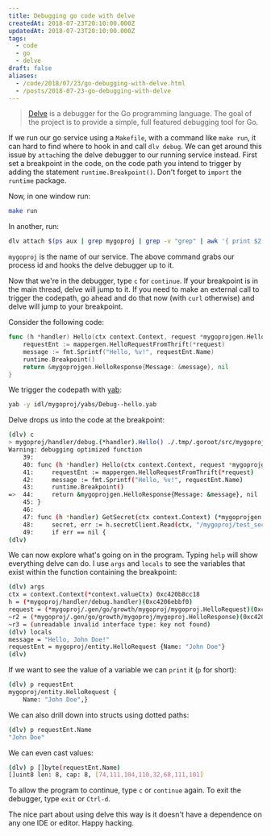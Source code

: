 ```yaml
---
title: Debugging go code with delve
createdAt: 2018-07-23T20:10:00.000Z
updatedAt: 2018-07-23T20:10:00.000Z
tags:
  - code
  - go
  - delve
draft: false
aliases:
  - /code/2018/07/23/go-debugging-with-delve.html
  - /posts/2018-07-23-go-debugging-with-delve
---
```


> [Delve](https://github.com/derekparker/delve) is a debugger for the Go programming language. The goal of the project is to provide a simple, full featured debugging tool for Go.

If we run our go service using a `Makefile`, with a command like `make run`, it can hard to find where to hook in and call `dlv debug`. We can get around this issue by `attach`ing the delve debugger to our running service instead. First set a breakpoint in the code, on the code path you intend to trigger by adding the statement `runtime.Breakpoint()`. Don't forget to `import` the `runtime` package.

Now, in one window run:

```sh
make run
```

In another, run:

```sh
dlv attach $(ps aux | grep mygoproj | grep -v "grep" | awk '{ print $2 }')
```

`mygoproj` is the name of our service. The above command grabs our process id and hooks the delve debugger up to it.

Now that we're in the debugger, type `c` for `continue`. If your breakpoint is in the main thread, delve will jump to it. If you need to make an external call to trigger the codepath, go ahead and do that now (with `curl` otherwise) and delve will jump to your breakpoint.

Consider the following code:

```go
func (h *handler) Hello(ctx context.Context, request *mygoprojgen.HelloRequest) (*mygoprojgen.HelloResponse, error) {
    requestEnt := mappergen.HelloRequestFromThrift(*request)
    message := fmt.Sprintf("Hello, %v!", requestEnt.Name)
    runtime.Breakpoint()
    return &mygoprojgen.HelloResponse{Message: &message}, nil
}
```

We trigger the codepath with [yab](https://github.com/yarpc/yab):

```sh
yab -y idl/mygoproj/yabs/Debug--hello.yab
```

Delve drops us into the code at the breakpoint:

```sh
(dlv) c
> mygoproj/handler/debug.(*handler).Hello() ./.tmp/.goroot/src/mygoproj/handler/debug/debug.go:44 (PC: 0x20518f0)
Warning: debugging optimized function
    39:
    40: func (h *handler) Hello(ctx context.Context, request *mygoprojgen.HelloRequest) (*mygoprojgen.HelloResponse, error) {
    41:     requestEnt := mappergen.HelloRequestFromThrift(*request)
    42:     message := fmt.Sprintf("Hello, %v!", requestEnt.Name)
    43:     runtime.Breakpoint()
=>  44:     return &mygoprojgen.HelloResponse{Message: &message}, nil
    45: }
    46:
    47: func (h *handler) GetSecret(ctx context.Context) (*mygoprojgen.SecretResponse, error) {
    48:     secret, err := h.secretClient.Read(ctx, "/mygoproj/test_secret")
    49:     if err == nil {
(dlv)
```

We can now explore what's going on in the program. Typing `help` will show everything delve can do. I use `args` and `locals` to see the variables that exist within the function containing the breakpoint:

```sh
(dlv) args
ctx = context.Context(*context.valueCtx) 0xc420b8cc18
h = (*mygoproj/handler/debug.handler)(0xc4206ebbf0)
request = (*mygoproj/.gen/go/growth/mygoproj/mygoproj.HelloRequest)(0xc4204bc0c8)
~r2 = (*mygoproj/.gen/go/growth/mygoproj/mygoproj.HelloResponse)(0xc420a029f0)
~r3 = (unreadable invalid interface type: key not found)
(dlv) locals
message = "Hello, John Doe!"
requestEnt = mygoproj/entity.HelloRequest {Name: "John Doe"}
(dlv)
```

If we want to see the value of a variable we can `print` it (`p` for short):

```sh
(dlv) p requestEnt
mygoproj/entity.HelloRequest {
    Name: "John Doe",}
```

We can also drill down into structs using dotted paths:

```sh
(dlv) p requestEnt.Name
"John Doe"
```

We can even cast values:

```sh
(dlv) p []byte(requestEnt.Name)
[]uint8 len: 8, cap: 8, [74,111,104,110,32,68,111,101]
```

To allow the program to continue, type  `c` or `continue` again. To exit the debugger, type `exit` or `Ctrl-d`.

The nice part about using delve this way is it doesn't have a dependence on any one IDE or editor. Happy hacking.
